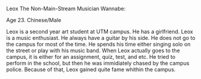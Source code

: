 Leox The Non-Main-Stream Musician Wannabe:

Age 23. Chinese/Male

Leox is a second year art student at UTM campus.
He has a girlfriend.
Leox is a music enthusiast.
He always have a guitar by his side.
He does not go to the campus for most of the time.
He spends his time either singing solo on the street or play with his music band.
When Leox actually goes to the campus, it is either for an assignment, quiz, test, and etc.
He tried to perform in the school, but then he was immidiately chased by the campus police.
Because of that, Leox gained quite fame whithin the campus.
